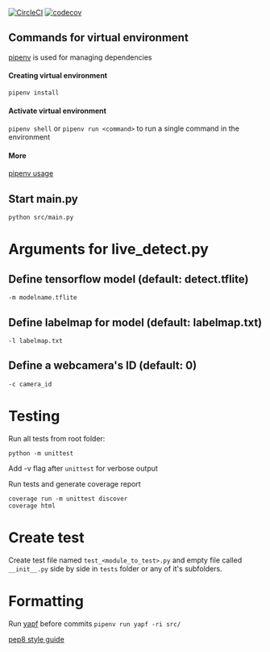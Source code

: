 [![CircleCI](https://circleci.com/gh/kordaniel/Ohtuprojekti-kesa2020.svg?style=svg)](https://circleci.com/gh/kordaniel/Ohtuprojekti-kesa2020) [![codecov](https://codecov.io/gh/kordaniel/Ohtuprojekti-kesa2020/branch/master/graph/badge.svg)](https://codecov.io/gh/kordaniel/Ohtuprojekti-kesa2020)

## Commands for virtual environment
[pipenv](https://github.com/pypa/pipenv) is used for managing dependencies

#### Creating virtual environment
`pipenv install`

#### Activate virtual environment
`pipenv shell`
or `pipenv run <command>` to run a single command in the environment
#### More
[pipenv usage](https://github.com/pypa/pipenv#-usage)

## Start main.py
`python src/main.py`

# Arguments for live_detect.py

## Define tensorflow model (default: detect.tflite)

`-m modelname.tflite`

## Define labelmap for model (default: labelmap.txt)

`-l labelmap.txt`

## Define a webcamera's ID (default: 0)
`-c camera_id`

# Testing
Run all tests from root folder:
```console
python -m unittest
```
Add -v flag after `unittest` for verbose output  

Run tests and generate coverage report
```console
coverage run -m unittest discover
coverage html
```

# Create test

Create test file named `test_<module_to_test>.py` and empty file called `__init__.py` side by side in `tests` folder or any of it's subfolders.

# Formatting
Run [yapf](https://github.com/google/yapf/) before commits `pipenv run yapf -ri src/`

[pep8 style guide](https://www.python.org/dev/peps/pep-0008/)